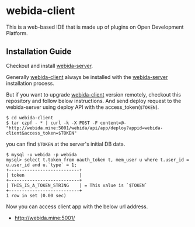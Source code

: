# webida-client

This is a web-based IDE that is made up of plugins on Open Development Platform.

## Installation Guide

Checkout and install [webida-server](https://github.com/webida/webida-server).

Generally [webida-client](https://github.com/webida/webida-client) always be installed with the 
[webida-server](https://github.com/webida/webida-server) installation process.

But if you want to upgrade [webida-client](https://github.com/webida/webida-client) version remotely,
checkout this repository and follow below instructions.
And send deploy request to the webida-server using deploy API with the access_token(`$TOKEN`).

```
$ cd webida-client
$ tar czpf - * | curl -k -X POST -F content=@- "http://webida.mine:5001/webida/api/app/deploy?appid=webida-client&access_token=$TOKEN"
```

you can find `$TOKEN` at the server's initial DB data.

```
$ mysql -u webida -p webida
mysql> select t.token from oauth_token t, mem_user u where t.user_id = u.user_id and u.`type` = 1;
+---------------------------+
| token                     |
+---------------------------+
| THIS_IS_A_TOKEN_STRING    | = This value is `$TOKEN`
+---------------------------+
1 row in set (0.00 sec)
```

Now you can access client app with the below url address.

* http://webida.mine:5001/
